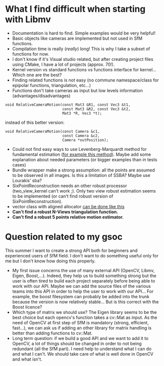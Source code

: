 # What I find difficult when starting with Libmv #

  * Documentation is hard to find. Simple examples would be very helpful!
  * Basic objects like cameras are implemented but not used in SfM functions.
  * Compilation time is really (_really_) long! This is why I take a subset of functions for now.
  * I don't know if it's Visual studio related, but after creating project files using CMake, I have a lot of projects (approx. 70!).
  * Kernel version vs standard functions vs functions interface for kernel... Which one are the best?
  * Finding related functions is not easy (no commune namespace/class for epipolar functions, triangulation, etc...)
  * Functions don't take cameras as input but low levels information (advantages/disadvantages)

```
void RelativeCameraMotion(const Mat3 &R1, const Vec3 &t1,
                          const Mat3 &R2, const Vec3 &t2,
                          Mat3 *R, Vec3 *t);
```
instead of this better version:
```
void RelativeCameraMotion(const Camera &c1,
                          const Camera &c2,
                          Camera *outPosition);
```
  * Could not find easy ways to use Levenberg-Marquardt method for fundamental estimation ([for example this method](http://sist.sysu.edu.cn/~chenpei/papers/IETCV-10.pdf)). Maybe add some explanation about needed parameters (or bigger examples than in tests cases)
  * Bundle wrapper make a strong assumption: all the points are assumed to be observed in all images. Is this a limitation of SSBA? Maybe use Lourakis' sba?
  * SixPointReconstruction needs an other robust processor (two\_view\_kernel can't work ;). Only two view robust estimation seems to be implemented (or can't find robust version of SixPointReconstruction).
  * vector class with aligned allocator [can be done like this](http://eigen.tuxfamily.org/dox/TopicStlContainers.html#vector_spec)
  * **Can't find a robust N-Views triangulation function.**
  * **Can't find a robust 5 points relative motion estimator.**

# Question related to my gsoc #
This summer I want to create a strong API both for beginners and experienced users of SfM field. I don't want to do something useful only for me but I don't know how doing this properly.

  * My first issue concerns the use of many external API (OpenCV, Libmv, Eigen, Boost,...). Indeed, they help us to build something strong but the user is often tired to build each project separately before being able to work with our API. Maybe we can add the source files of the various teams into this API in order to help the user to work with our API... For example, the boost filesystem can probably be added into the trunk because the version is now relatively stable... But is this correct with the Boost licence?
  * Which type of matrix we should use? The Eigen library seems to be the best choice but each opencv's function takes a cv::Mat as input. As the need of OpenCV at first step of SfM is mandatory (strong, efficient, fast...), we can ask us if adding an other library for matrix handling is better than adding functions to cv::Mat.
  * Long term question: if we build a good API and we want to add it to OpenCV, a lot of things should be changed in order to not being redundant (all the SfM part). I need help to understand what I can do and what I can't. We should take care of what is well done in OpenCV and what isn't.